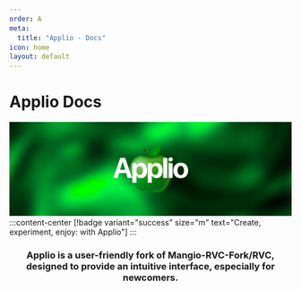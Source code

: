 ```yaml
---
order: A
meta:
  title: "Applio - Docs"
icon: home
layout: default
---
```

# Applio Docs

![](assets/applio.png)
:::content-center
[!badge variant="success" size="m" text="Create, experiment, enjoy: with Applio"]
:::

<h3 style="text-align: center;">Applio is a user-friendly fork of Mangio-RVC-Fork/RVC, designed to provide an intuitive interface, especially for newcomers.</h1>


